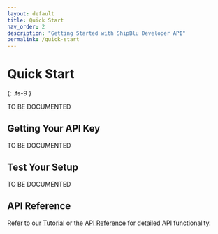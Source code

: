 ```yaml
---
layout: default
title: Quick Start
nav_order: 2
description: "Getting Started with ShipBlu Developer API"
permalink: /quick-start
---
```


# Quick Start
{: .fs-9 }

TO BE DOCUMENTED 


## Getting Your API Key

TO BE DOCUMENTED 


## Test Your Setup

TO BE DOCUMENTED

## API Reference

Refer to our [Tutorial](tutorial) or the [API Reference](api-reference)
for detailed API functionality.
